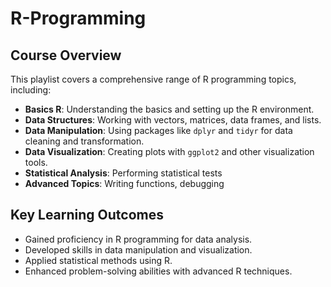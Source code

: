 # R-Programming
## Course Overview
This playlist covers a comprehensive range of R programming topics, including:
- **Basics R**: Understanding the basics and setting up the R environment.
- **Data Structures**: Working with vectors, matrices, data frames, and lists.
-  **Data Manipulation**: Using packages like `dplyr` and `tidyr` for data cleaning and transformation.
-  **Data Visualization**: Creating plots with `ggplot2` and other visualization tools.
- **Statistical Analysis**: Performing statistical tests
-  **Advanced Topics**: Writing functions, debugging
## Key Learning Outcomes
- Gained proficiency in R programming for data analysis.
- Developed skills in data manipulation and visualization.
- Applied statistical methods using R.
- Enhanced problem-solving abilities with advanced R techniques.
